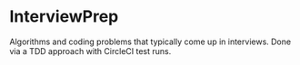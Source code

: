 # InterviewPrep
Algorithms and coding problems that typically come up in interviews. Done via a TDD approach with CircleCI test runs.
